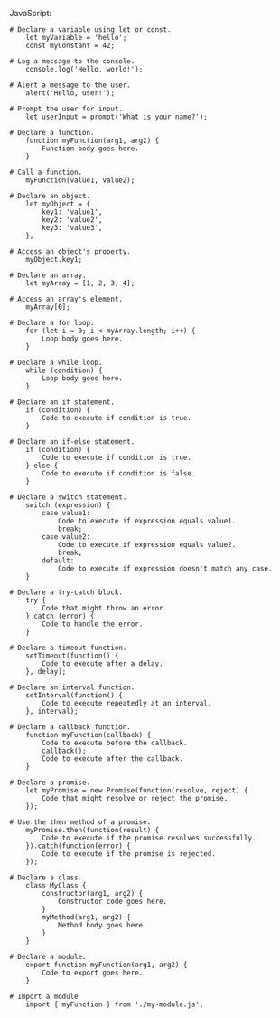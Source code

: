 JavaScript:

    # Declare a variable using let or const.
        let myVariable = 'hello';
        const myConstant = 42;

    # Log a message to the console.
        console.log('Hello, world!');

    # Alert a message to the user.
        alert('Hello, user!');

    # Prompt the user for input.
        let userInput = prompt('What is your name?');

    # Declare a function.
        function myFunction(arg1, arg2) {
            Function body goes here.
        }

    # Call a function.
        myFunction(value1, value2);

    # Declare an object.
        let myObject = {
            key1: 'value1',
            key2: 'value2',
            key3: 'value3',
        };

    # Access an object's property.
        myObject.key1;

    # Declare an array.
        let myArray = [1, 2, 3, 4];

    # Access an array's element.
        myArray[0];

    # Declare a for loop.
        for (let i = 0; i < myArray.length; i++) {
            Loop body goes here.
        }

    # Declare a while loop.
        while (condition) {
            Loop body goes here.
        }

    # Declare an if statement.
        if (condition) {
            Code to execute if condition is true.
        }

    # Declare an if-else statement.
        if (condition) {
            Code to execute if condition is true.
        } else {
            Code to execute if condition is false.
        }

    # Declare a switch statement.
        switch (expression) {
            case value1:
                Code to execute if expression equals value1.
                break;
            case value2:
                Code to execute if expression equals value2.
                break;
            default:
                Code to execute if expression doesn't match any case.
        }

    # Declare a try-catch block.
        try {
            Code that might throw an error.
        } catch (error) {
            Code to handle the error.
        }

    # Declare a timeout function.
        setTimeout(function() {
            Code to execute after a delay.
        }, delay);

    # Declare an interval function.
        setInterval(function() {
            Code to execute repeatedly at an interval.
        }, interval);

    # Declare a callback function.
        function myFunction(callback) {
            Code to execute before the callback.
            callback();
            Code to execute after the callback.
        }

    # Declare a promise.
        let myPromise = new Promise(function(resolve, reject) {
            Code that might resolve or reject the promise.
        });

    # Use the then method of a promise.
        myPromise.then(function(result) {
            Code to execute if the promise resolves successfully.
        }).catch(function(error) {
            Code to execute if the promise is rejected.
        });

    # Declare a class.
        class MyClass {
            constructor(arg1, arg2) {
                Constructor code goes here.
            }
            myMethod(arg1, arg2) {
                Method body goes here.
            }
        }

    # Declare a module.
        export function myFunction(arg1, arg2) {
            Code to export goes here.
        }

    # Import a module
        import { myFunction } from './my-module.js';
